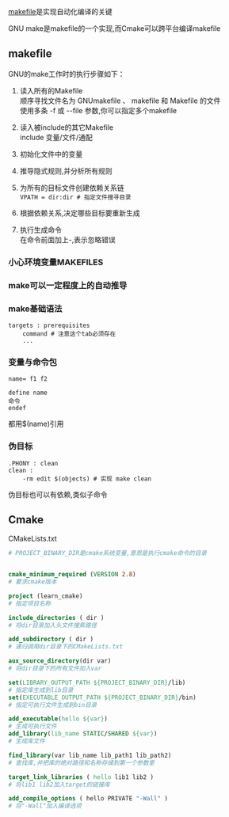 [makefile](https://seisman.github.io/how-to-write-makefile/overview.html)是实现自动化编译的关键

GNU make是makefile的一个实现,而Cmake可以跨平台编译makefile

## makefile
GNU的make工作时的执行步骤如下：
1. 读入所有的Makefile  
顺序寻找文件名为 GNUmakefile 、 makefile 和 Makefile 的文件  
使用多条 -f 或 --file 参数,你可以指定多个makefile

2. 读入被include的其它Makefile  
include 变量/文件/通配

3. 初始化文件中的变量

4. 推导隐式规则,并分析所有规则

5. 为所有的目标文件创建依赖关系链  
`VPATH = dir:dir # 指定文件搜寻目录`

6. 根据依赖关系,决定哪些目标要重新生成

7. 执行生成命令  
在命令前面加上-,表示忽略错误
### 小心环境变量MAKEFILES
### make可以一定程度上的自动推导

### make基础语法
```make
targets : prerequisites
    command # 注意这个tab必须存在
    ...
```
### 变量与命令包
```make
name= f1 f2

define name
命令
endef
```
都用$(name)引用

### 伪目标
```
.PHONY : clean
clean :
    -rm edit $(objects) # 实现 make clean
```
伪目标也可以有依赖,类似子命令

## Cmake
CMakeLists.txt
```cmake
# PROJECT_BINARY_DIR是cmake系统变量,意思是执行cmake命令的目录


cmake_minimum_required (VERSION 2.8)
# 要求cmake版本

project (learn_cmake)
# 指定项目名称

include_directories ( dir )
# 将dir目录加入头文件搜索路径

add_subdirectory ( dir )
# 递归调用dir目录下的CMakeLists.txt

aux_source_directory(dir var)
# 将dir目录下的所有文件加入var

set(LIBRARY_OUTPUT_PATH ${PROJECT_BINARY_DIR}/lib)
# 指定库生成到lib目录
set(EXECUTABLE_OUTPUT_PATH ${PROJECT_BINARY_DIR}/bin)
# 指定可执行文件生成到bin目录

add_executable(hello ${var})
# 生成可执行文件
add_library(lib_name STATIC/SHARED ${var})
# 生成库文件

find_library(var lib_name lib_path1 lib_path2)
# 查找库,并把库的绝对路径和名称存储到第一个参数里

target_link_libraries ( hello lib1 lib2 )
# 将lib1 lib2加入target的链接库

add_compile_options ( hello PRIVATE "-Wall" )
# 将"-Wall"加入编译选项

```
